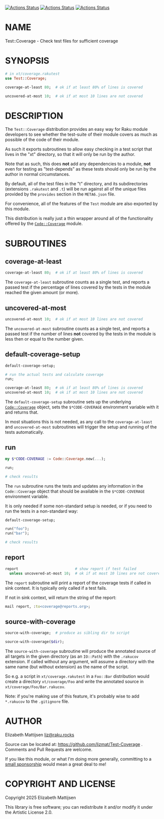 [![Actions Status](https://github.com/lizmat/Test-Coverage/actions/workflows/linux.yml/badge.svg)](https://github.com/lizmat/Test-Coverage/actions) [![Actions Status](https://github.com/lizmat/Test-Coverage/actions/workflows/macos.yml/badge.svg)](https://github.com/lizmat/Test-Coverage/actions) [![Actions Status](https://github.com/lizmat/Test-Coverage/actions/workflows/windows.yml/badge.svg)](https://github.com/lizmat/Test-Coverage/actions)

NAME
====

Test::Coverage - Check test files for sufficient coverage

SYNOPSIS
========

```raku
# in xt/coverage.rakutest
use Test::Coverage;

coverage-at-least 80;  # ok if at least 80% of lines is covered

uncovered-at-most 10;  # ok if at most 10 lines are not covered
```

DESCRIPTION
===========

The `Test::Coverage` distribution provides an easy way for Raku module developers to see whether the test-suite of their module covers as much as possible of the code of their module.

As such it exports subroutines to allow easy checking in a test script that lives in the "xt" directory, so that it will only be run by the author.

Note that as such, this does **not** add any dependencies to a module, **not** even for testing as "test-depends" as these tests should only be run by the author in normal circumstances.

By default, all of the test files in the "t" directory, and its subdirectories (extensions `.rakutest` and `.t`) will be run against all of the unique files provided by the `provides` section in the `META6.json` file.

For convenience, all of the features of the `Test` module are also exported by this module.

This distribution is really just a thin wrapper around all of the functionality offered by the [`Code::Coverage`](https://raku.land/zef:lizmat/Code::Coverage) module.

SUBROUTINES
===========

coverage-at-least
-----------------

```raku
coverage-at-least 80;  # ok if at least 80% of lines is covered
```

The `coverage-at-least` subroutine counts as a single test, and reports a passed test if the percentage of lines covered by the tests in the module reached the given amount (or more).

uncovered-at-most
-----------------

```raku
uncovered-at-most 10;  # ok if at most 10 lines are not covered
```

The `uncovered-at-most` subroutine counts as a single test, and reports a passed test if the number of lines **not** covered by the tests in the module is less then or equal to the number given.

default-coverage-setup
----------------------

```raku
default-coverage-setup;

# run the actual tests and calculate coverage
run;

coverage-at-least 80;  # ok if at least 80% of lines is covered
uncovered-at-most 10;  # ok if at most 10 lines are not covered
```

The `default-coverage-setup` subroutine sets up the underlying [`Code::Coverage`](https://raku.land/zef:lizmat/Code::Coverage) object, sets the `$*CODE-COVERAGE` environment variable with it and returns that.

In most situations this is not needed, as any call to the `coverage-at-least` and `uncovered-at-most` subroutines will trigger the setup and running of the tests automatically.

run
---

```raku
my $*CODE-COVERAGE := Code::Coverage.new(...);

run;

# check results
```

The `run` subroutine runs the tests and updates any information in the `Code::Coverage` object that should be available in the `$*CODE-COVERAGE` environment variable.

It is only needed if some non-standard setup is needed, or if you need to run the tests in a non-standard way:

```raku
default-coverage-setup;

run("foo");
run("bar");

# check results
```

report
------

```raku
report                          # show report if test failed
  unless uncovered-at-most 10;  # ok if at most 10 lines are not covered
```

The `report` subroutine will print a report of the coverage tests if called in sink context. It is typically only called if a test fails.

If not in sink context, will return the string of the report:

```raku
mail report, :to<coverage@reports.org>;
```

source-with-coverage
--------------------

```raku
source-with-coverage;  # produce as sibling dir to script

source-with-coverage($dir);
```

The `source-with-coverage` subroutine will produce the annotated source of all targets in the given directory (as an `IO::Path`) with the `.rakucov` extension. If called without any argument, will assume a directory with the same name (but without extension) as the name of the script.

So e.g. a script in `xt/coverage.rakutest` in a `Foo::Bar` distribution would create a directory `xt/coverage/Foo` and write the annotated source in `xt/coverage/Foo/Bar.rakucov`.

Note: if you're making use of this feature, it's probably wise to add `*.rakucov` to the `.gitignore` file.

AUTHOR
======

Elizabeth Mattijsen <liz@raku.rocks>

Source can be located at: https://github.com/lizmat/Test-Coverage . Comments and Pull Requests are welcome.

If you like this module, or what I'm doing more generally, committing to a [small sponsorship](https://github.com/sponsors/lizmat/) would mean a great deal to me!

COPYRIGHT AND LICENSE
=====================

Copyright 2025 Elizabeth Mattijsen

This library is free software; you can redistribute it and/or modify it under the Artistic License 2.0.


